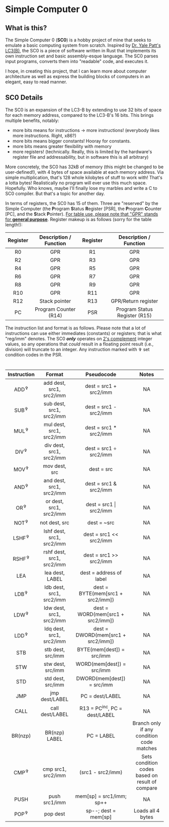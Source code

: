 # **S**imple **C**omputer 0

## What is this?

The Simple Computer 0 (**SC0**) is a hobby project of mine that seeks to emulate a basic computing system from scratch. Inspired by [Dr. Yale Patt's LC3(B)](https://users.ece.utexas.edu/~patt/), the SC0 is a piece of software written in Rust that implements its own instruction set and basic assembly-esque language. The SC0 parses input programs, converts them into "readable" code, and executes it.

I hope, in creating this project, that I can learn more about computer architecture as well as express the building blocks of computers in an elegant, easy to read manner.

## SC0 Details

The SC0 is an expansion of the LC3-B by extending to use 32 bits of space for each memory address, compared to the LC3-B's 16 bits. This brings multiple benefits, notably:

- more bits means for instructions -> more instructions! (everybody likes more instructions. Right, x86?)
- more bits means bigger constants! Hooray for constants.
- more bits means greater flexibility with memory
- more registers! (technically. Really, this is limited by the hardware's register file and addressability, but in software this is all arbitrary)

More concretely, the SC0 has 32kB of memory (this might be changed to be user-defined!), with 4 bytes of space available at each memory address. Via simple multiplication, that's 128 whole kilobytes of stuff to work with! That's a lotta bytes! Realistically no program will ever use this much space. Hopefully. Who knows, maybe I'll finally lose my marbles and write a C to SC0 compiler. But that's a topic for another day.

In terms of registers, the SC0 has 15 of them. Three are "reserved" by the Simple Computer (the **P**rogram **S**tatus **R**egister [PSR], the **P**rogram **C**ounter [PC], and the **S**tack **P**ointer). <ins>For table use, please note that "GPR" stands for **general purpose**</ins>. Register makeup is as follows (sorry for the table length!):

| Register | Description / Function | Register |    Description / Function     |
| :------: | :--------------------: | :------: | :---------------------------: |
|    R0    |          GPR           |    R1    |              GPR              |
|    R2    |          GPR           |    R3    |              GPR              |
|    R4    |          GPR           |    R5    |              GPR              |
|    R6    |          GPR           |    R7    |              GPR              |
|    R8    |          GPR           |    R9    |              GPR              |
|   R10    |          GPR           |   R11    |              GPR              |
|   R12    |     Stack pointer      |   R13    |      GPR/Return register      |
|    PC    | Program Counter (R14)  |   PSR    | Program Status Register (R15) |

The instruction list and format is as follows. Please note that a lot of instructions can use either immediates (constants) or registers; that is what "reg/imm" denotes. The SC0 ***only*** operates on [2's complement](https://www.cs.cornell.edu/~tomf/notes/cps104/twoscomp.html) integer values, so any operations that *could* result in a floating point result (i.e., division) will truncate to an integer. Any instruction marked with ✞ set condition codes in the PSR.

#

|   Instruction    |          Format           |               Pseudocode                |                      Notes                      |
| :--------------: | :-----------------------: | :-------------------------------------: | :---------------------------------------------: |
| ADD<sup>✞</sup>  | add dest, src1, src2/imm  |         dest = src1 + src2/imm          |                       NA                        |
| SUB<sup>✞</sup>  | sub dest, src1, src2/imm  |         dest = src1 - src2/imm          |                       NA                        |
| MUL<sup>✞</sup>  | mul dest, src1, src2/imm  |         dest = src1 * src2/imm          |                       NA                        |
| DIV<sup>✞</sup>  | div dest, src1, src2/imm  |         dest = src1 ÷ src2/imm          |                       NA                        |
| MOV<sup>✞</sup>  |       mov dest, src       |               dest = src                |                       NA                        |
| AND<sup>✞</sup>  | and dest, src1, src2/imm  |         dest = src1 & src2/imm          |                       NA                        |
|  OR<sup>✞</sup>  |  or dest, src1, src2/imm  |         dest = src1 \| src2/imm         |                       NA                        |
| NOT<sup>✞</sup>  |       not dest, src       |               dest = ~src               |                       NA                        |
| LSHF<sup>✞</sup> | lshf dest, src1, src2/imm |         dest = src1 << src2/imm         |                       NA                        |
| RSHF<sup>✞</sup> | rshf dest, src1, src2/imm |         dest = src1 >> src2/imm         |                       NA                        |
|       LEA        |      lea dest, LABEL      |         dest = address of label         |                       NA                        |
| LDB<sup>✞</sup>  | ldb dest, src1, src2/imm  |    dest = BYTE(mem[src1 + src2/imm])    |                       NA                        |
| LDW<sup>✞</sup>  | ldw dest, src1, src2/imm  |    dest = WORD(mem[src1 + src2/imm])    |                       NA                        |
| LDD<sup>✞</sup>  | ldq dest, src1, src2/imm  |   dest = DWORD(mem[src1 + src2/imm])    |                       NA                        |
|       STB        |     stb dest, src/imm     |        BYTE(mem[dest]) = src/imm        |                       NA                        |
|       STW        |     stw dest, src/imm     |        WORD(mem[dest]) = src/imm        |                       NA                        |
|       STD        |     std dest, src/imm     |       DWORD(mem[dest]) = src/imm        |                       NA                        |
|       JMP        |      jmp dest/LABEL       |             PC = dest/LABEL             |                       NA                        |
|       CALL       |      call dest/LABEL      | R13 = PC<sup>inc</sup>, PC = dest/LABEL |                       NA                        |
|     BR(nzp)      |       BR(nzp) LABEL       |               PC = LABEL                |    Branch only if any condition code matches    |
| CMP<sup>✞</sup>  |    cmp src1, src2/imm     |            (src1 - src2/imm)            | Sets condition codes based on result of compare |
|       PUSH       |       push src1/imm       |        mem[sp] = src1/imm; sp++         |                       NA                        |
| POP<sup>✞</sup>  |         pop dest          |          sp--; dest = mem[sp]           |                Loads all 4 bytes                |

